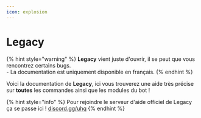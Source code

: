 ```yaml
---
icon: explosion
---
```


# Legacy

{% hint style="warning" %}
**Legacy** vient juste d'ouvrir, il se peut que vous rencontrez certains bugs.\
\- La documentation est uniquement disponible en français.
{% endhint %}

Voici la documentation de **Legacy**, ici vous trouverez une aide très précise sur **toutes** les commandes ainsi que les modules du bot !

{% hint style="info" %}
Pour rejoindre le serveur d'aide officiel de Legacy ça se passe ici ! [discord.gg/uhq](https://discord.gg/uhq)
{% endhint %}
